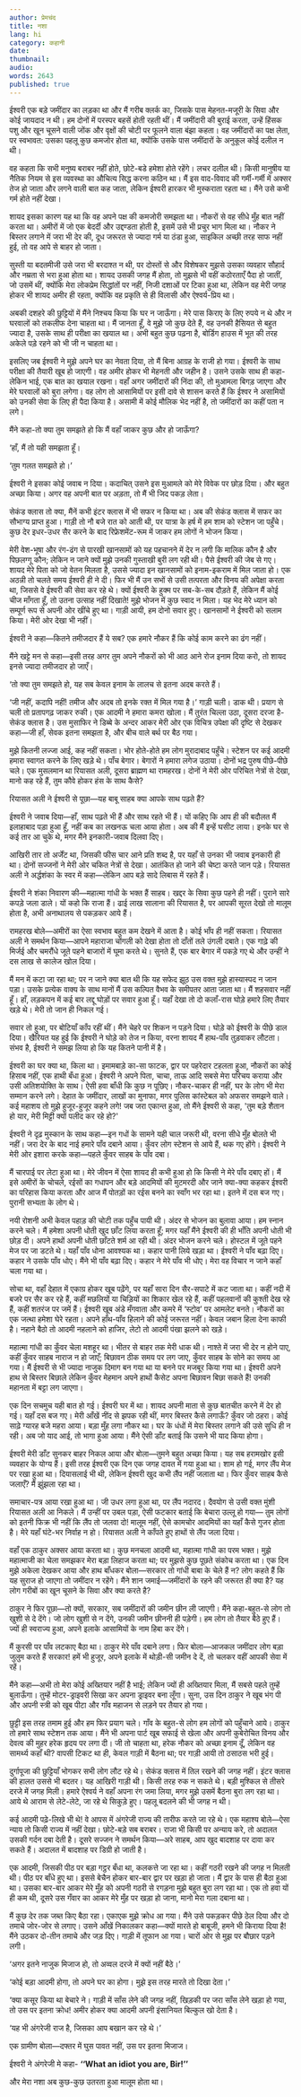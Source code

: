 ```yaml
---
author: प्रेमचंद
title: नशा
lang: hi
category: कहानी
date: 
thumbnail: 
audio:
words: 2643
published: true
---
```


ईश्वरी एक बड़े जमींदार का लड़का था और मैं गरीब क्लर्क का, जिसके पास मेहनत-मजूरी के सिवा और कोई जायदाद न थी। हम दोनों में परस्पर बहसें होती रहती थीं। मैं जमींदारी की बुराई करता, उन्हें हिंसक पशु और खून चूसने वाली जोंक और वृक्षों की चोटी पर फूलने वाला बंझा कहता। वह जमींदारों का पक्ष लेता, पर स्वभावत: उसका पहलू कुछ कमजोर होता था, क्योंकि उसके पास जमींदारों के अनुकूल कोई दलील न थी।

वह कहता कि सभी मनुष्य बराबर नहीं होते, छोटे-बडे हमेशा होते रहेंगे। लचर दलील थी। किसी मानुषीय या नैतिक नियम से इस व्यवस्था का औचित्य सिद्ध करना कठिन था। मैं इस वाद-विवाद की गर्मी-गर्मी में अक्सर तेज हो जाता और लगने वाली बात कह जाता, लेकिन ईश्वरी हारकर भी मुस्कराता रहता था। मैंने उसे कभी गर्म होते नहीं देखा।

शायद इसका कारण यह था कि वह अपने पक्ष की कमजोरी समझता था। नौकरों से वह सीधे मुँह बात नहीं करता था। अमीरों में जो एक बेदर्दी और उद्दण्डता होती है, इसमें उसे भी प्रचुर भाग मिला था। नौकर ने बिस्तर लगाने में जरा भी देर की, दूध जरूरत से ज्यादा गर्म या ठंडा हुआ, साइकिल अच्छी तरह साफ नहीं हुई, तो वह आपे से बाहर हो जाता।

सुस्ती या बदतमीजी उसे जरा भी बरदाश्त न थी, पर दोस्तों से और विशेषकर मुझसे उसका व्यवहार सौहार्द और नम्रता से भरा हुआ होता था। शायद उसकी जगह मैं होता, तो मुझसे भी वहीं कठोरताएँ पैदा हो जातीं, जो उसमें थीं, क्योंकि मेरा लोकप्रेम सिद्धांतों पर नहीं, निजी दशाओं पर टिका हुआ था, लेकिन वह मेरी जगह होकर भी शायद अमीर ही रहता, क्योंकि वह प्रकृति से ही विलासी और ऐश्वर्य-प्रिय था।

अबकी दशहरे की छुट्टियों में मैंने निश्चय किया कि घर न जाऊँगा। मेरे पास किराए के लिए रुपये न थे और न घरवालों को तकलीफ देना चाहता था। मैं जानता हूँ, वे मुझे जो कुछ देते हैं, वह उनकी हैसियत से बहुत ज्यादा है, उसके साथ ही परीक्षा का खयाल था। अभी बहुत कुछ पढ़ना है, बोर्डिग हाउस में भूत की तरह अकेले पड़े रहने को भी जी न चाहता था।

इसलिए जब ईश्वरी ने मुझे अपने घर का नेवता दिया, तो मैं बिना आग्रह के राजी हो गया। ईश्वरी के साथ परीक्षा की तैयारी खूब हो जाएगी। वह अमीर होकर भी मेहनती और जहीन है। उसने उसके साथ ही कहा-लेकिन भाई, एक बात का खयाल रखना। वहाँ अगर जमींदारों की निंदा की, तो मुआमला बिगड़ जाएगा और मेरे घरवालों को बुरा लगेगा। वह लोग तो आसामियों पर इसी दावे से शासन करते हैं कि ईश्वर ने असामियों को उनकी सेवा के लिए ही पैदा किया है। असामी में कोई मौलिक भेद नहीं है, तो जमींदारों का कहीं पता न लगे।

मैंने कहा-तो क्या तुम समझते हो कि मैं वहाँ जाकर कुछ और हो जाऊँगा?

‘हाँ, मैं तो यही समझता हूँ।

‘तुम गलत समझते हो।’

ईश्वरी ने इसका कोई जवाब न दिया। कदाचित् उसने इस मुआमले को मेरे विवेक पर छोड़ दिया। और बहुत अच्छा किया। अगर वह अपनी बात पर अड़ता, तो मैं भी जिद पकड़ लेता।

सेकंड क्लास तो क्या, मैंनें कभी इंटर क्लास में भी सफर न किया था। अब की सेकंड क्लास में सफर का सौभाग्य प्राप्त हुआ। गाड़ी तो नौ बजे रात को आती थी, पर यात्रा के हर्ष में हम शाम को स्टेशन जा पहुँचे। कुछ देर इधर-उधर सैर करने के बाद रिफ्रेशमेंट-रूम में जाकर हम लोगों ने भोजन किया।

मेरी वेश-भूषा और रंग-ढंग से पारखी खानसामों को यह पहचानने में देर न लगी कि मालिक कौन है और पिछलग्गू कौन; लेकिन न जाने क्यों मुझे उनकी गुस्ताखी बुरी लग रही थी। पैसे ईश्वरी की जेब से गए। शायद मेरे पिता को जो वेतन मिलता है, उससे ज्यादा इन खानसामों को इनाम-इकराम में मिल जाता हो। एक अठन्नी तो चलते समय ईश्वरी ही ने दी। फिर भी मैं उन सभों से उसी तत्परता और विनय की अपेक्षा करता था, जिससे वे ईश्वरी की सेवा कर रहे थे। क्यों ईश्वरी के हुक्म पर सब-के-सब दौड़ते हैं, लेकिन मैं कोई चीज माँगता हूँ, तो उतना उत्साह नहीं दिखाते! मुझे भोजन में कुछ स्वाद न मिला। यह भेद मेरे ध्यान को सम्पूर्ण रूप से अपनी ओर खींचे हुए था। गाड़ी आयी, हम दोनो सवार हुए। खानसामों ने ईश्वरी को सलाम किया। मेरी ओर देखा भी नहीं।

ईश्वरी ने कहा—कितने तमीजदार हैं ये सब? एक हमारे नौकर हैं कि कोई काम करने का ढंग नहीं।

मैंने खट्टे मन से कहा—इसी तरह अगर तुम अपने नौकरों को भी आठ आने रोज इनाम दिया करो, तो शायद इनसे ज्यादा तमीजदार हो जाएँ।

‘तो क्या तुम समझते हो, यह सब केवल इनाम के लालच से इतना अदब करते हैं।

‘जी नहीं, कदापि नहीं! तमीज और अदब तो इनके रक्त में मिल गया है।’ गाड़ी चली। डाक थी। प्रयाग से चली तो प्रतापगढ़ जाकर रुकी। एक आदमी ने हमारा कमरा खोला। मैं तुरंत चिल्ला उठा, दूसरा दरजा है-सेकंड क्लास है। उस मुसाफिर ने डिब्बे के अन्दर आकर मेरी ओर एक विचित्र उपेक्षा की दृष्टि से देखकर कहा—जी हाँ, सेवक इतना समझता है, और बीच वाले बर्थ पर बैठ गया।

मुझे कितनी लज्जा आई, कह नहीं सकता। भोर होते-होते हम लोग मुरादाबाद पहुँचे। स्टेशन पर कई आदमी हमारा स्वागत करने के लिए खड़े थे। पाँच बेगार। बेगारों ने हमारा लगेज उठाया। दोनों भद्र पुरुष पीछे-पीछे चले। एक मुसलमान था रियासत अली, दूसरा ब्राह्मण था रामहरख। दोनों ने मेरी ओर परिचित नेत्रों से देखा, मानो कह रहे हैं, तुम कौवे होकर हंस के साथ कैसे?

रियासत अली ने ईश्वरी से पूछा—यह बाबू साहब क्या आपके साथ पढ़ते हैं?

ईश्वरी ने जवाब दिया—हाँ, साथ पढ़ते भी हैं और साथ रहते भी हैं। यों कहिए कि आप ही की बदौलत मैं इलाहाबाद पड़ा हुआ हूँ, नहीं कब का लखनऊ चला आया होता। अब की मैं इन्हें घसीट लाया। इनके घर से कई तार आ चुके थे, मगर मैंने इनकारी-जवाब दिलवा दिए।

आखिरी तार तो अर्जेंट था, जिसकी फीस चार आने प्रति शब्द है, पर यहाँ से उनका भी जवाब इनकारी ही था। दोनों सज्जनों ने मेरी ओर चकित नेत्रों से देखा। आतंकित हो जाने की चेष्टा करते जान पड़े। रियासत अली ने अर्द्धशंका के स्वर में कहा—लेकिन आप बड़े सादे लिबास में रहते हैं।

ईश्वरी ने शंका निवारण की—महात्मा गांधी के भक्त हैं साहब। खद्दर के सिवा कुछ पहने ही नहीं। पुराने सारे कपड़े जला डाले। यों कहो कि राजा हैं। ढाई लाख सालाना की रियासत है, पर आपकी सूरत देखो तो मालूम होता है, अभी अनाथालय से पकड़कर आये हैं।

रामहरख बोले—अमीरों का ऐसा स्वभाव बहुत कम देखने में आता है। कोई भाँप ही नहीं सकता। रियासत अली ने समर्थन किया—आपने महाराजा चोंगली को देखा होता तो दाँतों तले उंगली दबाते। एक गाढ़े की मिर्जई और चमरौंधे जूते पहने बाजारों में घूमा करते थे। सुनते हैं, एक बार बेगार में पकड़े गए थे और उन्हीं ने दस लाख से कालेज खोल दिया।

मैं मन में कटा जा रहा था; पर न जाने क्या बात थी कि यह सफेद झूठ उस वक्त मुझे हास्यास्पद न जान पड़ा। उसके प्रत्येक वाक्य के साथ मानों मैं उस कल्पित वैभव के समीपतर आता जाता था। मैं शहसवार नहीं हूँ। हाँ, लड़कपन में कई बार लद्दू घोड़ों पर सवार हुआ हूँ। यहाँ देखा तो दो कलाँ-रास घोड़े हमारे लिए तैयार खड़े थे। मेरी तो जान ही निकल गई।

सवार तो हुआ, पर बोटियाँ काँप रहीं थीं। मैंने चेहरे पर शिकन न पड़ने दिया। घोड़े को ईश्वरी के पीछे डाल दिया। खैरियत यह हुई कि ईश्वरी ने घोड़े को तेज न किया, वरना शायद मैं हाथ-पाँव तुड़वाकर लौटता। संभव है, ईश्वरी ने समझ लिया हो कि यह कितने पानी में है।

ईश्वरी का घर क्या था, किला था। इमामबाड़े का-सा फाटक, द्वार पर पहरेदार टहलता हुआ, नौकरों का कोई हिसाब नहीं, एक हाथी बँधा हुआ। ईश्वरी ने अपने पिता, चाचा, ताऊ आदि सबसे मेरा परिचय कराया और उसी अतिशयोक्ति के साथ। ऐसी हवा बाँधी कि कुछ न पूछिए। नौकर-चाकर ही नहीं, घर के लोग भी मेरा सम्मान करने लगे। देहात के जमींदार, लाखों का मुनाफा, मगर पुलिस कांस्टेबल को अफसर समझने वाले। कई महाशय तो मुझे हुजूर-हुजूर कहने लगे! जब जरा एकान्त हुआ, तो मैंने ईश्वरी से कहा, 'तुम बड़े शैतान हो यार, मेरी मिट्टी क्यों पलीद कर रहे हो?'

ईश्वरी ने दृढ़ मुस्कान के साथ कहा—इन गधों के सामने यही चाल जरूरी थी, वरना सीधे मुँह बोलते भी नहीं। जरा देर के बाद नाई हमारे पाँव दबाने आया। कुँवर लोग स्टेशन से आये हैं, थक गए होंगे। ईश्वरी ने मेरी ओर इशारा करके कहा—पहले कुँवर साहब के पाँव दबा।

मैं चारपाई पर लेटा हुआ था। मेरे जीवन में ऐसा शायद ही कभी हुआ हो कि किसी ने मेरे पाँव दबाए हों। मैं इसे अमीरों के चोचले, रईसों का गधापन और बड़े आदमियों की मुटमरदी और जाने क्या-क्या कहकर ईश्वरी का परिहास किया करता और आज मैं पोतड़ों का रईस बनने का स्वाँग भर रहा था। इतने में दस बज गए। पुरानी सभ्यता के लोग थे।

नयी रोशनी अभी केवल पहाड़ की चोटी तक पहुँच पायी थी। अंदर से भोजन का बुलावा आया। हम स्नान करने चले। मैं हमेशा अपनी धोती खुद छाँट लिया करता हूँ; मगर यहाँ मैंने ईश्वरी की ही भाँति अपनी धोती भी छोड़ दी। अपने हाथों अपनी धोती छाँटते शर्म आ रही थी। अंदर भोजन करने चले। होस्टल में जूते पहने मेज पर जा डटते थे। यहाँ पाँव धोना आवश्यक था। कहार पानी लिये खड़ा था। ईश्वरी ने पाँव बढ़ा दिए। कहार ने उसके पाँव धोए। मैंने भी पाँव बढ़ा दिए। कहार ने मेरे पाँव भी धोए। मेरा वह विचार न जाने कहाँ चला गया था।

सोचा था, वहाँ देहात में एकाग्र होकर खूब पढ़ेंगे, पर यहाँ सारा दिन सैर-सपाटे में कट जाता था। कहीं नदी में बजरे पर सैर कर रहे हैं, कहीं मछलियों या चिड़ियों का शिकार खेल रहे हैं, कहीं पहलवानों की कुश्ती देख रहे हैं, कहीं शतरंज पर जमें हैं। ईश्वरी खूब अंडे मँगवाता और कमरे में ‘स्टोव’ पर आमलेट बनते। नौकरों का एक जत्था हमेशा घेरे रहता। अपने हाँथ-पाँव हिलाने की कोई जरूरत नहीं। केवल जबान हिला देना काफी है। नहाने बैठो तो आदमी नहलाने को हाजिर, लेटो तो आदमी पंखा झलने को खड़े।

महात्मा गांधी का कुँवर चेला मशहूर था। भीतर से बाहर तक मेरी धाक थी। नाश्ते में जरा भी देर न होने पाए, कहीं कुँवर साहब नाराज न हो जाएँ; बिछावन ठीक समय पर लग जाए, कुँवर साहब के सोने का समय आ गया। मैं ईश्वरी से भी ज्यादा नाजुक दिमाग बन गया था या बनने पर मजबूर किया गया था। ईश्वरी अपने हाथ से बिस्तर बिछाले लेकिन कुँवर मेहमान अपने हाथों कैसेट अपना बिछावन बिछा सकते हैं! उनकी महानता में बट्टा लग जाएगा।

एक दिन सचमुच यही बात हो गई। ईश्वरी घर में था। शायद अपनी माता से कुछ बातचीत करने में देर हो गई। यहाँ दस बज गए। मेरी आँखें नींद से झपक रही थीं, मगर बिस्तर कैसे लगाऊँ? कुँवर जो ठहरा। कोई साढ़े ग्यारह बजे महरा आया। बड़ा मुँह लगा नौकर था। घर के धंधों में मेरा बिस्तर लगाने की उसे सुधि ही न रही। अब जो याद आई, तो भागा हुआ आया। मैंने ऐसी डाँट बताई कि उसने भी याद किया होगा।

ईश्वरी मेरी डाँट सुनकर बाहर निकल आया और बोला—तुमने बहुत अच्छा किया। यह सब हरामखोर इसी व्यवहार के योग्य हैं। इसी तरह ईश्वरी एक दिन एक जगह दावत में गया हुआ था। शाम हो गई, मगर लैंप मेज पर रखा हुआ था। दियासलाई भी थी, लेकिन ईश्वरी खुद कभी लैंप नहीं जलाता था। ‍‍फिर कुँवर साहब कैसे जलाएँ? मैं झुंझला रहा था।

समाचार-पत्र आया रखा हुआ था। जी उधर लगा हुआ था, पर लैंप नदारद। दैवयोग से उसी वक्त मुंशी रियासत अली आ निकले। मैं उन्हीं पर उबल पड़ा, ऐसी फटकार बताई कि बेचारा उल्लू हो गया— तुम लोगों को इतनी फिक्र भी नहीं कि लैंप तो जलवा दो! मालूम नहीं, ऐसे कामचोर आदमियों का यहाँ कैसे गुजर होता है। मेरे यहाँ घंटे-भर निर्वाह न हो। रियासत अली ने काँपते हुए हाथों से लैंप जला दिया।

वहाँ एक ठाकुर अक्सर आया करता था। कुछ मनचला आदमी था, महात्मा गांधी का परम भक्त। मुझे महात्माजी का चेला समझकर मेरा बड़ा लिहाज करता था; पर मुझसे कुछ पूछते संकोच करता था। एक दिन मुझे अकेला देखकर आया और हाथ बाँधकर बोला—सरकार तो गांधी बाबा के चेले हैं न? लोग कहते हैं कि यह सुराज हो जाएगा तो जमींदार न रहेंगे। मैंने शान जमाई—जमींदारों के रहने की जरूरत ही क्या है? यह लोग गरीबों का खून चूसने के सिवा और क्या करते है?

ठाकुर ने फिर पूछा—तो क्यों, सरकार, सब जमींदारों की जमीन छीन ली जाएगी। मैंने कहा-बहुत-से लोग तो खुशी से दे देंगे। जो लोग खुशी से न देंगे, उनकी जमीन छीननी ही पड़ेगी। हम लोग तो तैयार बैठे हुए हैं। ज्यों ही स्वराज्य हुआ, अपने इलाके आसामियों के नाम हिबा कर देंगे।

मैं कुरसी पर पाँव लटकाए बैठा था। ठाकुर मेरे पाँव दबाने लगा। फिर बोला—आजकल जमींदार लोग बड़ा जुलुम करते हैं सरकार! हमें भी हुजूर, अपने इलाके में थोड़ी-सी जमीन दे दें, तो चलकर वहीं आपकी सेवा में रहें।

मैंने कहा—अभी तो मेरा कोई अख्तियार नहीं है भाई; लेकिन ज्यों ही अख्तियार मिला, मैं सबसे पहले तुम्हें बुलाऊँगा। तुम्हें मोटर-ड्राइवरी सिखा कर अपना ड्राइवर बना लूँगा। सुना, उस दिन ठाकुर ने खूब भंग पी और अपनी स्त्री को खूब पीटा और गाँव महाजन से लड़ने पर तैयार हो गया।

छुट्टी इस तरह तमाम हुई और हम फिर प्रयाग चले। गाँव के बहुत-से लोग हम लोगों को पहुँचाने आये। ठाकुर तो हमारे साथ स्टेशन तक आया। मैंने भी अपना पार्ट खूब सफाई से खेला और अपनी कुबेरोचित विनय और देवत्व की मुहर हरेक हृदय पर लगा दी। जी तो चाहता था, हरेक नौकर को अच्छा इनाम दूँ, लेकिन वह सामर्थ्य कहाँ थी? वापसी टिकट था ही, केवल गाड़ी में बैठना था; पर गाड़ी आयी तो ठसाठस भरी हुई।

दुर्गापूजा की छुट्टियाँ भोगकर सभी लोग लौट रहे थे। सेकंड क्लास में तिल रखने की जगह नहीं। इंटर क्लास की हालत उससे भी बदतर। यह आखिरी गाड़ी थी। किसी तरह रुक न सकते थे। बड़ी मुश्किल से तीसरे दरजे में जगह मिली। हमारे ऐश्वर्य ने वहाँ अपना रंग जमा लिया, मगर मुझे उसमें बैठना बुरा लग रहा था। आये थे आराम से लेटे-लेटे, जा रहे थे सिकुड़े हुए। पहलू बदलने की भी जगह न थी।

कई आदमी पढ़े-लिखे भी थे! वे आपस में अंगरेजी राज्य की तारीफ करते जा रहे थे। एक महाश्य बोले—ऐसा न्याय तो किसी राज्य में नहीं देखा। छोटे-बड़े सब बराबर। राजा भी किसी पर अन्याय करे, तो अदालत उसकी गर्दन दबा देती है। दूसरे सज्जन ने समर्थन किया—अरे साहब, आप खुद बादशाह पर दावा कर सकते हैं। अदालत में बादशाह पर डिग्री हो जाती है।

एक आदमी, जिसकी पीठ पर बड़ा गट्ठर बँधा था, कलकत्ते जा रहा था। कहीं गठरी रखने की जगह न मिलती थी। पीठ पर बाँधे हुए था। इससे बेचैन होकर बार-बार द्वार पर खड़ा हो जाता। मैं द्वार के पास ही बैठा हुआ था। उसका बार-बार आकर मेरे मुँह को अपनी गठरी से रगड़ना मुझे बहुत बुरा लग रहा था। एक तो हवा यों ही कम थी, दूसरे उस गँवार का आकर मेरे मुँह पर खड़ा हो जाना, मानो मेरा गला दबाना था।

मैं कुछ देर तक जब्त किए बैठा रहा। एकाएक मुझे क्रोध आ गया। मैंने उसे पकड़कर पीछे ठेल दिया और दो तमाचे जोर-जोर से लगाए। उसने आँखें निकालकर कहा—क्यों मारते हो बाबूजी, हमने भी किराया दिया है! मैंने उठकर दो-तीन तमाचे और जड़ दिए। गाड़ी में तूफान आ गया। चारों ओर से मुझ पर बौछार पड़ने लगी।

‘अगर इतने नाजुक मिजाज हो, तो अव्वल दरजे में क्यों नहीं बैठे।’

‘कोई बड़ा आदमी होगा, तो अपने घर का होगा। मुझे इस तरह मारते तो दिखा देता।’

‘क्या कसूर किया था बेचारे ने। गाड़ी में साँस लेने की जगह नहीं, खिड़की पर जरा साँस लेने खड़ा हो गया, तो उस पर इतना क्रोध! अमीर होकर क्या आदमी अपनी इंसानियत बिल्कुल खो देता है।

‘यह भी अंगरेजी राज है, जिसका आप बखान कर रहे थे।’

एक ग्रामीण बोला—दफ्तर में घुस पावत नहीं, उस पर इतना मिजाज।

ईश्वरी ने अंगरेजी मे कहा- **‘‘What an idiot you are, Bir!’’**

और मेरा नशा अब कुछ-कुछ उतरता हुआ मालूम होता था।